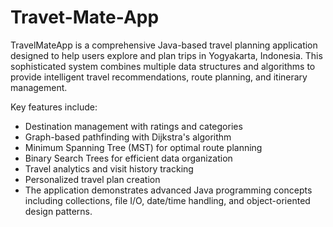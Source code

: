 # Travet-Mate-App
TravelMateApp is a comprehensive Java-based travel planning application designed to help users explore and plan trips in Yogyakarta, Indonesia. This sophisticated system combines multiple data structures and algorithms to provide intelligent travel recommendations, route planning, and itinerary management.

Key features include:
- Destination management with ratings and categories
- Graph-based pathfinding with Dijkstra's algorithm
- Minimum Spanning Tree (MST) for optimal route planning
- Binary Search Trees for efficient data organization
- Travel analytics and visit history tracking
- Personalized travel plan creation
- The application demonstrates advanced Java programming concepts including collections, file I/O, date/time handling, and object-oriented design patterns.

